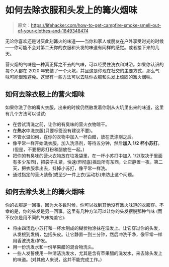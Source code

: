 # 如何去除衣服和头发上的篝火烟味

> 原文：<https://lifehacker.com/how-to-get-campfire-smoke-smell-out-of-your-clothes-and-1849348474>

无论你喜欢还是讨厌此刻篝火的味道——当你和家人或朋友在户外享受时光的时候——你可能不会对第二天你的衣服和头发的味道有同样的感觉。或者接下来的几天。



营火烟的气味是一种真正挥之不去的气味，可以经受住洗衣和淋浴。如果你认识的每个人都在 2020 年安装了一个火坑，并且这是你现在社交的主要方式，那么气味可能很难避免。这里有一些方法可以去除你衣服和头发上顽固的篝火烟味。

## 如何去除衣服上的营火烟味

如果你洗了你的篝火衣服，出来的时候仍然散发着你刚从火坑里出来的味道，这里有几个方法可以试试:

*   在尝试清洗之前，让你的有臭味的营火衣物晾干。
*   在**热水**中洗衣服(只要标签没有建议不要)。
*   不管水温如何，在你的衣物中加入一杯白醋，放在洗涤剂之后。
*   像平常一样开始洗衣服，加入洗涤剂，等待五分钟，然后**加入 1/2 杯小苏打**。(但是，不要把苏打粉和醋放在一起。)
*   把你的有臭味的营火衣物放在垃圾袋里，在一杯小苏打中加入 1/2(取决于里面有多少东西)，把袋子扎紧，快速(但彻底)摇动所有东西，让它静置一夜。第二天，把衣服拿出去，抖掉小苏打，像平常一样洗。
*   通过指定的营火装备(或至少一件上衣/运动衫)来防止这个问题。

## **如何去除头发上的篝火烟味**

你的衣服是一回事，因为大多数时候，你可以找到其他没有篝火味道的衣服穿。不幸的是，你的头发是另一回事。这里有几种方法可以让你的头发摆脱那种气味 (而不仅仅是用不同的气味掩盖它):

*   将由四汤匙小苏打和一杯水制成的糊状物涂抹在湿发上。让它穿过你的头发，从发根到发梢，包括头皮。让它静置一到三分钟，然后冲洗干净，像平常一样用香波洗发/护发。
*   用一份洗发水和一份苹果醋的混合物洗头。
*   一些人发誓使用一种清洁洗发水，尤其是含有苹果醋的洗发水，来去除头发上的味道。(对其他人来说，这并不能完成工作。)